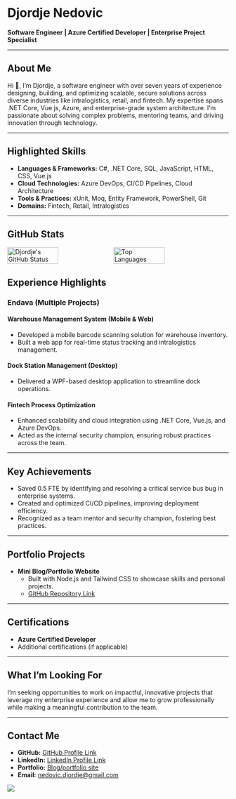 # Djordje Nedovic
**Software Engineer | Azure Certified Developer | Enterprise Project Specialist**  

---

## About Me  
Hi 👋, I’m Djordje, a software engineer with over seven years of experience designing, building, and optimizing scalable, secure solutions across diverse industries like intralogistics, retail, and fintech. My expertise spans .NET Core, Vue.js, Azure, and enterprise-grade system architecture. I’m passionate about solving complex problems, mentoring teams, and driving innovation through technology.  

---

## Highlighted Skills  
- **Languages & Frameworks:** C#, .NET Core, SQL, JavaScript, HTML, CSS, Vue.js  
- **Cloud Technologies:** Azure DevOps, CI/CD Pipelines, Cloud Architecture  
- **Tools & Practices:** xUnit, Moq, Entity Framework, PowerShell, Git  
- **Domains:** Fintech, Retail, Intralogistics  

---

## GitHub Stats  
<div style="display: flex; flex-direction: row;">
  <img src="https://github-readme-stats.vercel.app/api?username=DjordjeNedovic&show_icons=true&title_color=3793c4&icon_color=ffbb00&text_color=ffffff&bg_color=000000" alt="Djordje's GitHub Status" width="48%" />
  <img src="https://github-readme-stats.vercel.app/api/top-langs/?username=DjordjeNedovic&text_color=daf7dc&bg_color=151515" alt="Top Languages" width="48%" />
</div>

## Experience Highlights  

### **Endava (Multiple Projects)**  
#### Warehouse Management System (Mobile & Web)  
- Developed a mobile barcode scanning solution for warehouse inventory.  
- Built a web app for real-time status tracking and intralogistics management.  

#### Dock Station Management (Desktop)  
- Delivered a WPF-based desktop application to streamline dock operations.  

#### Fintech Process Optimization  
- Enhanced scalability and cloud integration using .NET Core, Vue.js, and Azure DevOps.  
- Acted as the internal security champion, ensuring robust practices across the team.  

---

## Key Achievements  
- Saved 0.5 FTE by identifying and resolving a critical service bus bug in enterprise systems.  
- Created and optimized CI/CD pipelines, improving deployment efficiency.  
- Recognized as a team mentor and security champion, fostering best practices.  

---

## Portfolio Projects  
- **Mini Blog/Portfolio Website**  
  - Built with Node.js and Tailwind CSS to showcase skills and personal projects.  
  - [GitHub Repository Link](https://github.com/DjordjeNedovic/personal-website-v1)  

---

## Certifications  
- **Azure Certified Developer**  
- Additional certifications (if applicable)  

---

## What I’m Looking For  
I’m seeking opportunities to work on impactful, innovative projects that leverage my enterprise experience and allow me to grow professionally while making a meaningful contribution to the team.  

---

## Contact Me  
- **GitHub:** [GitHub Profile Link](https://github.com/DjordjeNedovic/)  
- **LinkedIn:** [LinkedIn Profile Link](https://www.linkedin.com/in/djordjenedovic/)  
- **Portfolio:** [Blog/portfolio site]([#](https://djordjenedovic.netlify.app/))  
- **Email:** [nedovic.djordje@gmail.com](mailto:nedovic.djordje@gmail.com)  

![](https://hit.yhype.me/github/profile?user_id=25750071)
